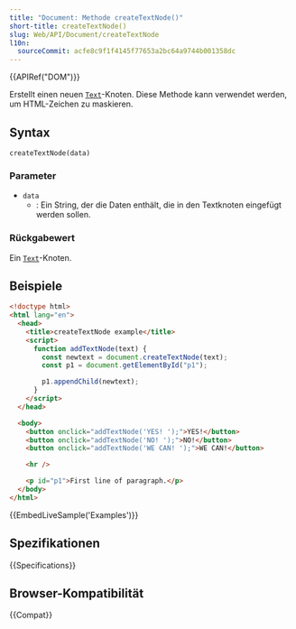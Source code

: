 ```yaml
---
title: "Document: Methode createTextNode()"
short-title: createTextNode()
slug: Web/API/Document/createTextNode
l10n:
  sourceCommit: acfe8c9f1f4145f77653a2bc64a9744b001358dc
---
```


{{APIRef("DOM")}}

Erstellt einen neuen [`Text`](/de/docs/Web/API/Text)-Knoten. Diese Methode kann verwendet werden, um HTML-Zeichen zu maskieren.

## Syntax

```js-nolint
createTextNode(data)
```

### Parameter

- `data`
  - : Ein String, der die Daten enthält, die in den Textknoten eingefügt werden sollen.

### Rückgabewert

Ein [`Text`](/de/docs/Web/API/Text)-Knoten.

## Beispiele

```html
<!doctype html>
<html lang="en">
  <head>
    <title>createTextNode example</title>
    <script>
      function addTextNode(text) {
        const newtext = document.createTextNode(text);
        const p1 = document.getElementById("p1");

        p1.appendChild(newtext);
      }
    </script>
  </head>

  <body>
    <button onclick="addTextNode('YES! ');">YES!</button>
    <button onclick="addTextNode('NO! ');">NO!</button>
    <button onclick="addTextNode('WE CAN! ');">WE CAN!</button>

    <hr />

    <p id="p1">First line of paragraph.</p>
  </body>
</html>
```

{{EmbedLiveSample('Examples')}}

## Spezifikationen

{{Specifications}}

## Browser-Kompatibilität

{{Compat}}
